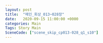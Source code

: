 ```yaml
---
layout: post
title:  "메인_회상_013~028장"
date:   2020-09-15 11:00:00 +0000
categories: Main
Tags: Story Main
SceneCode: ["scene_skip_cp013-028_q1_s10"]
---
```

